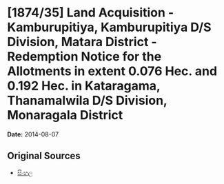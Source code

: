 # [1874/35] Land Acquisition - Kamburupitiya, Kamburupitiya D/S Division, Matara District - Redemption Notice for the Allotments in extent 0.076 Hec. and 0.192 Hec. in Kataragama, Thanamalwila D/S Division, Monaragala District

**Date:** 2014-08-07

## Original Sources

- [සිංහල](https://documents.gov.lk/view/extra-gazettes/2014/8/1874-35_S.pdf)
